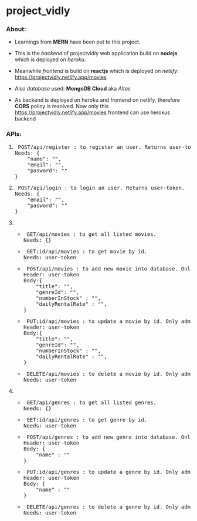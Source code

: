 <h1>project_vidly</h1>

<h3>About:</h3>

- Learnings from <b>MERN</b> have been put to this project.

- This is the <i>backend</i> of projectvidly web application build on <b>nodejs</b> which is deployed on <i>heroku</i>.

- Meanwhile <i>frontend</i> is build on <b>reactjs</b> which is deployed on <i>netlify</i>: https://projectvidly.netlify.app/movies

- Also <i>database</i> used: <b>MongoDB Cloud</b> aka <i>Altas</i>

- As backend is deployed on heroku and frontend on netlify, therefore <b>CORS</b> policy is resolved. Now only
  this https://projectvidly.netlify.app/movies frontend can use herokus backend

<h3>APIs:</h3>

<ol>
<li><pre> POST/api/register : to register an user. Returns user-token.
Needs: {
    "name": "",
    "email": "",
    "pasword": ""
}</pre></li>
<li><pre> POST/api/login : to login an user. Returns user-token.
Needs: {
    "email": "",
    "pasword": ""
}</pre></li>

<li><ul>
<li><pre> GET/api/movies : to get all listed movies.
Needs: {}</pre></li>
<li><pre> GET:id/api/movies : to get movie by id.
Needs: user-token</pre></li>
<li><pre> POST/api/movies : to add new movie into database. Only admins can access.
Header: user-token
Body:{
    "title": "",
    "genreId": "",
    "numberInStock" : "",
    "dailyRentalRate" : "",
} </pre></li>
<li><pre> PUT:id/api/movies : to update a movie by id. Only admins can access.
Header: user-token
Body:{
    "title": "",
    "genreId": "",
    "numberInStock" : "",
    "dailyRentalRate" : "",
}</pre></li>
<li><pre> DELETE/api/movies : to delete a movie by id. Only admins can access.
Needs: user-token</pre></li>
</ul></li>

<li><ul>
<li><pre> GET/api/genres : to get all listed genres.
Needs: {}</pre></li>
<li><pre> GET:id/api/genres : to get genre by id.
Needs: user-token</pre></li>
<li><pre> POST/api/genres : to add new genre into database. Only admins can access.
Header: user-token
Body: {
    "name" : ""
}</pre></li>
<li><pre> PUT:id/api/genres : to update a genre by id. Only admins can access.
Header: user-token
Body: {
    "name" : ""
}</pre></li>
<li><pre> DELETE/api/genres : to delete a genre by id. Only admins can access.
Needs: user-token</pre></li>
</ul></li>
<!-- 
<li><ul>
<li><pre> GET:id/api/rentals : to get rental by id.
Needs: user-token</pre></li>
<li><pre> POST/api/rentals : to add new rental into users collection.
Header: user-token
Body:{
    "customerId" : "",
    "movieId" : ""
}</pre></li>
</ul></li>
<li><ul>
<li><pre> GET/api/customers : to get all listed customers.Only admins can access.
Needs: {}</pre></li>
<li><pre> GET:id/api/customers : to get customer by id.Only admins can access.
Needs: user-token</pre></li>
<li><pre> POST/api/customers : to add new customer into database. Only admins can access.
Needs: user-token</pre></li>
<li><pre> PUT:id/api/customers : to update a customer by id. Only admins can access.
Needs: user-token</pre></li>
<li><pre> DELETE/api/customers : to delete a customer by id. Only admins can access.
Needs: user-token</pre></li>
</ul></li>
 -->
</ol>
